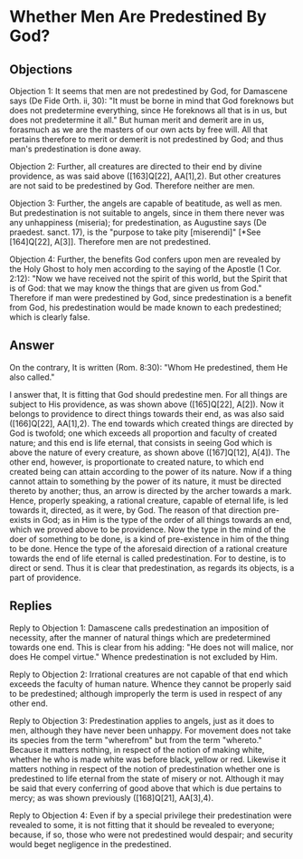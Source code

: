 # Whether Men Are Predestined By God?

## Objections

Objection 1: It seems that men are not predestined by God, for Damascene says (De Fide Orth. ii, 30): "It must be borne in mind that God foreknows but does not predetermine everything, since He foreknows all that is in us, but does not predetermine it all." But human merit and demerit are in us, forasmuch as we are the masters of our own acts by free will. All that pertains therefore to merit or demerit is not predestined by God; and thus man's predestination is done away.

Objection 2: Further, all creatures are directed to their end by divine providence, as was said above ([163]Q[22], AA[1],2). But other creatures are not said to be predestined by God. Therefore neither are men.

Objection 3: Further, the angels are capable of beatitude, as well as men. But predestination is not suitable to angels, since in them there never was any unhappiness (miseria); for predestination, as Augustine says (De praedest. sanct. 17), is the "purpose to take pity [miserendi]" [*See [164]Q[22], A[3]]. Therefore men are not predestined.

Objection 4: Further, the benefits God confers upon men are revealed by the Holy Ghost to holy men according to the saying of the Apostle (1 Cor. 2:12): "Now we have received not the spirit of this world, but the Spirit that is of God: that we may know the things that are given us from God." Therefore if man were predestined by God, since predestination is a benefit from God, his predestination would be made known to each predestined; which is clearly false.

## Answer

On the contrary, It is written (Rom. 8:30): "Whom He predestined, them He also called."

I answer that, It is fitting that God should predestine men. For all things are subject to His providence, as was shown above ([165]Q[22], A[2]). Now it belongs to providence to direct things towards their end, as was also said ([166]Q[22], AA[1],2). The end towards which created things are directed by God is twofold; one which exceeds all proportion and faculty of created nature; and this end is life eternal, that consists in seeing God which is above the nature of every creature, as shown above ([167]Q[12], A[4]). The other end, however, is proportionate to created nature, to which end created being can attain according to the power of its nature. Now if a thing cannot attain to something by the power of its nature, it must be directed thereto by another; thus, an arrow is directed by the archer towards a mark. Hence, properly speaking, a rational creature, capable of eternal life, is led towards it, directed, as it were, by God. The reason of that direction pre-exists in God; as in Him is the type of the order of all things towards an end, which we proved above to be providence. Now the type in the mind of the doer of something to be done, is a kind of pre-existence in him of the thing to be done. Hence the type of the aforesaid direction of a rational creature towards the end of life eternal is called predestination. For to destine, is to direct or send. Thus it is clear that predestination, as regards its objects, is a part of providence.

## Replies

Reply to Objection 1: Damascene calls predestination an imposition of necessity, after the manner of natural things which are predetermined towards one end. This is clear from his adding: "He does not will malice, nor does He compel virtue." Whence predestination is not excluded by Him.

Reply to Objection 2: Irrational creatures are not capable of that end which exceeds the faculty of human nature. Whence they cannot be properly said to be predestined; although improperly the term is used in respect of any other end.

Reply to Objection 3: Predestination applies to angels, just as it does to men, although they have never been unhappy. For movement does not take its species from the term "wherefrom" but from the term "whereto." Because it matters nothing, in respect of the notion of making white, whether he who is made white was before black, yellow or red. Likewise it matters nothing in respect of the notion of predestination whether one is predestined to life eternal from the state of misery or not. Although it may be said that every conferring of good above that which is due pertains to mercy; as was shown previously ([168]Q[21], AA[3],4).

Reply to Objection 4: Even if by a special privilege their predestination were revealed to some, it is not fitting that it should be revealed to everyone; because, if so, those who were not predestined would despair; and security would beget negligence in the predestined.